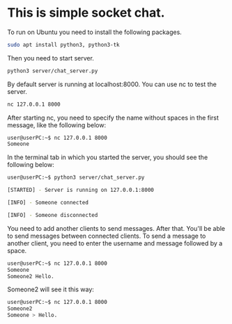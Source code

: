 # This is simple socket chat.

To run on Ubuntu you need to install the following packages.
```bash
sudo apt install python3, python3-tk
```
Then you need to start server.
```bash
python3 server/chat_server.py 
```
By default server is running at localhost:8000. You can use nc to test the server.

```bash
nc 127.0.0.1 8000
```
After starting nc, you need to specify the name without spaces in the first message, like the following below:
```bash
user@userPC:~$ nc 127.0.0.1 8000
Someone
```

In the terminal tab in which you started the server, you should see the following below:
```bash
user@userPC:~$ python3 server/chat_server.py 

[STARTED] - Server is running on 127.0.0.1:8000

[INFO] - Someone connected

[INFO] - Someone disconnected
```
You need to add another clients to send messages.
After that. You'll be able to send messages between connected clients.
To send a message to another client, you need to enter the username and message followed by a space.
```bash
user@userPC:~$ nc 127.0.0.1 8000
Someone
Someone2 Hello.
```
Someone2 will see it this way:
```bash
user@userPC:~$ nc 127.0.0.1 8000
Someone2
Someone > Hello.
```

